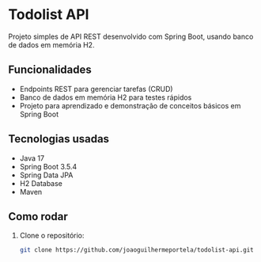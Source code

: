 # Todolist API

Projeto simples de API REST desenvolvido com Spring Boot, usando banco de dados em memória H2.

## Funcionalidades

- Endpoints REST para gerenciar tarefas (CRUD)
- Banco de dados em memória H2 para testes rápidos
- Projeto para aprendizado e demonstração de conceitos básicos em Spring Boot

## Tecnologias usadas

- Java 17
- Spring Boot 3.5.4
- Spring Data JPA
- H2 Database
- Maven

## Como rodar

1. Clone o repositório:

   ```bash
   git clone https://github.com/joaoguilhermeportela/todolist-api.git